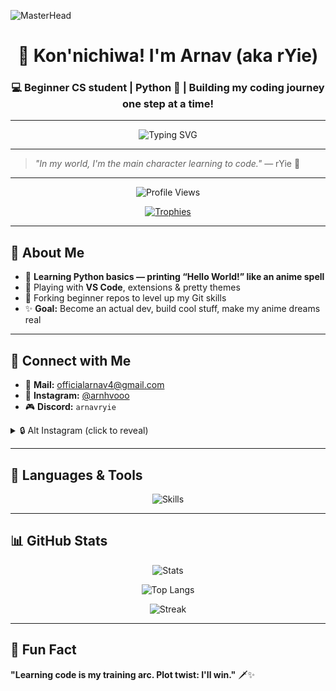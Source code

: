 ![MasterHead](https://camo.githubusercontent.com/514f682a0b43a9422eee5d9e1d81ef2b7c866247575a96f1080913870d87f0e9/68747470733a2f2f63646e612e61727473746174696f6e2e636f6d2f702f6173736574732f696d616765732f696d616765732f3032382f3130322f3035382f6f726967696e616c2f706978656c2d6a6566662d6d61747269782d732e6769663f31353933343837323633
)

<h1 align="center">🌸 Kon'nichiwa! I'm Arnav (aka rYie)</h1>
<h3 align="center">💻 Beginner CS student | Python 🐍 | Building my coding journey one step at a time!</h3>

---

<p align="center">
  <img src="https://readme-typing-svg.herokuapp.com?font=Fira+Code&size=25&pause=1000&color=FF6EC7&center=true&vCenter=true&width=450&lines=Learning+Python+%F0%9F%90%8D;VS+Code+Fan+%F0%9F%92%BB;Anime+Vibes+%F0%9F%8C%9F;Slowly+Becoming+a+Coder+%F0%9F%91%BB" alt="Typing SVG" />
</p>

---

> *"In my world, I'm the main character learning to code."* — rYie 🌙

---

<p align="center">
  <img src="https://komarev.com/ghpvc/?username=arnavryie&label=Profile%20Views&color=FF6EC7&style=flat" alt="Profile Views" />
</p>

<p align="center">
  <a href="https://github.com/ryo-ma/github-profile-trophy">
    <img src="https://github-profile-trophy.vercel.app/?username=arnavryie&theme=tokyonight&no-frame=true&margin-w=4" alt="Trophies" />
  </a>
</p>

---

## 💫 About Me

- 🐍 **Learning Python basics — printing “Hello World!” like an anime spell**  
- 🧩 Playing with **VS Code**, extensions & pretty themes  
- 🌱 Forking beginner repos to level up my Git skills  
- ✨ **Goal:** Become an actual dev, build cool stuff, make my anime dreams real

---

## 📮 Connect with Me

- 📧 **Mail:** [officialarnav4@gmail.com](mailto:officialarnav4@gmail.com)  
- 📸 **Instagram:** [@arnhvooo](https://instagram.com/arnhvooo)  
- 🎮 **Discord:** `arnavryie`  
<details>
  <summary>🔒 Alt Instagram (click to reveal)</summary>

  [@ryiesuggsclits](https://instagram.com/ryiesuggsclits)

</details>


---

## 🔰 Languages & Tools

<p align="center">
  <img src="https://skillicons.dev/icons?i=python,vscode,github" alt="Skills" />
</p>

---

## 📊 GitHub Stats

<p align="center">
  <img src="https://github-readme-stats.vercel.app/api?username=arnavryie&show_icons=true&theme=tokyonight" alt="Stats" />
</p>

<p align="center">
  <img src="https://github-readme-stats.vercel.app/api/top-langs/?username=arnavryie&layout=compact&theme=tokyonight" alt="Top Langs" />
</p>

<p align="center">
  <img src="https://github-readme-streak-stats.herokuapp.com/?user=arnavryie&theme=tokyonight" alt="Streak" />
</p>

---

## 🌸 Fun Fact

**"Learning code is my training arc. Plot twist: I'll win."** 🗡️✨
